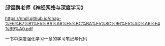 
### 邱锡鹏老师《神经网络与深度学习》

https://nndl.github.io/chap-%E6%B7%B1%E5%BA%A6%E5%BC%BA%E5%8C%96%E5%AD%A6%E4%B9%A0.pdf

一书中深度强化学习一章的学习笔记与代码
